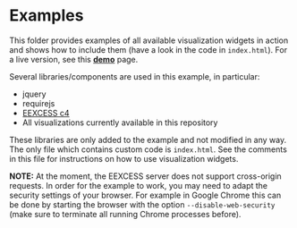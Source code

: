 # Examples

This folder provides examples of all available visualization widgets in action and shows how to include them (have a look in the code in `index.html`). 
For a live version, see this **[demo](http://rawgit.com/EEXCESS/visualization-widgets/master/examples/index.html)** page.

Several libraries/components are used in this example, in particular:
* jquery
* requirejs
* [EEXCESS c4](https://github.com/EEXCESS/c4)
* All visualizations currently available in this repository

These libraries are only added to the example and not modified in any way. The only file which contains custom code is `index.html`. See the comments in this file for instructions on how to use visualization widgets.

**NOTE:** At the moment, the EEXCESS server does not support cross-origin requests. In order for the example to work, you may need to adapt the security settings of your browser.
For example in Google Chrome this can be done by starting the browser with the option `--disable-web-security` (make sure to terminate all running Chrome processes before).